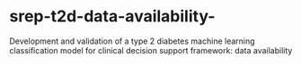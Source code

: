# srep-t2d-data-availability-
Development and validation of a type 2 diabetes machine learning classification model for clinical decision support framework: data availability 
